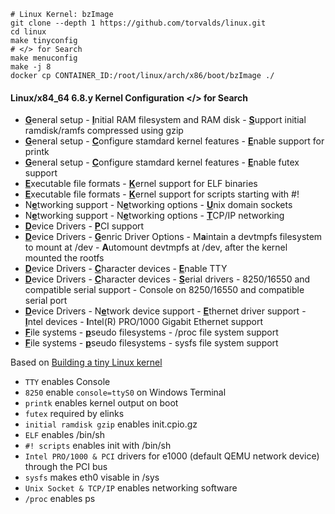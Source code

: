 ```
# Linux Kernel: bzImage
git clone --depth 1 https://github.com/torvalds/linux.git
cd linux
make tinyconfig
# </> for Search
make menuconfig
make -j 8
docker cp CONTAINER_ID:/root/linux/arch/x86/boot/bzImage ./
```

#### Linux/x84_64 6.8.y Kernel Configuration  </> for Search

* <ins>**G**</ins>eneral setup - <ins>**I**</ins>nitial RAM filesystem and RAM disk - <ins>**S**</ins>upport initial ramdisk/ramfs compressed using gzip
* <ins>**G**</ins>eneral setup - <ins>**C**</ins>onfigure stamdard kernel features - <ins>**E**</ins>nable support for printk
* <ins>**G**</ins>eneral setup - <ins>**C**</ins>onfigure stamdard kernel features - <ins>**E**</ins>nable futex support 
* <ins>**E**</ins>xecutable file formats -  <ins>**K**</ins>ernel support for ELF binaries
* <ins>**E**</ins>xecutable file formats -  <ins>**K**</ins>ernel support for scripts starting with #!
* N<ins>**e**</ins>tworking support - N<ins>**e**</ins>tworking options - <ins>**U**</ins>nix domain sockets 
* N<ins>**e**</ins>tworking support - N<ins>**e**</ins>tworking options - <ins>**T**</ins>CP/IP networking
* <ins>**D**</ins>evice Drivers - <ins>**P**</ins>CI support 
* <ins>**D**</ins>evice Drivers - <ins>**G**</ins>enric Driver Options - M**a**intain a devtmpfs filesystem to mount at /dev - **A**utomount devtmpfs at /dev, after the kernel mounted the rootfs
* <ins>**D**</ins>evice Drivers - <ins>**C**</ins>haracter devices - <ins>**E**</ins>nable TTY
* <ins>**D**</ins>evice Drivers - <ins>**C**</ins>haracter devices - <ins>**S**</ins>erial drivers -  8250/16550 and compatible serial support - Console on 8250/16550 and compatible serial port
* <ins>**D**</ins>evice Drivers - N<ins>**e**</ins>twork device support - <ins>**E**</ins>thernet driver support - <ins>**I**</ins>ntel devices - **I**ntel(R) PRO/1000 Gigabit Ethernet support  
* <ins>**F**</ins>ile systems - <ins>**p**</ins>seudo filesystems - /proc file system support  
* <ins>**F**</ins>ile systems - <ins>**p**</ins>seudo filesystems - sysfs file system support  

Based on [Building a tiny Linux kernel](https://web.archive.org/web/20220106191229/https://weeraman.com/building-a-tiny-linux-kernel-8c07579ae79d)

* `TTY` enables Console
* `8250` enable `console=ttyS0` on Windows Terminal
* `printk` enables kernel output on boot
*  `futex` required by elinks
*  `initial ramdisk gzip` enables init.cpio.gz
*  `ELF` enables /bin/sh
*  `#! scripts` enables init with /bin/sh
*  `Intel PRO/1000 & PCI` drivers for e1000 (default QEMU network device) through the PCI bus
*  `sysfs` makes eth0 visable in /sys
*  `Unix Socket & TCP/IP` enables networking software
*  `/proc` enables ps
